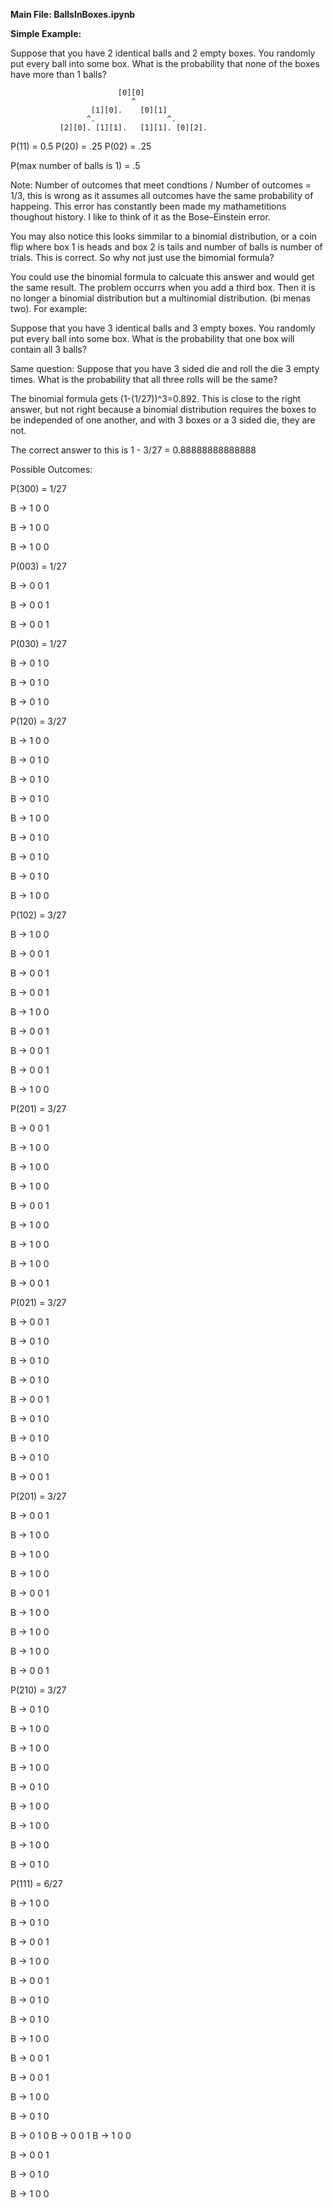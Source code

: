 **Main File: BallsInBoxes.ipynb**

**Simple Example:**

Suppose that you have 2 identical balls and 2 empty boxes. You randomly put every ball into some box. What is the probability that none of the boxes have more than 1 balls?

                            [0][0]
                               ^
                      [1][0].    [0][1]   
                     ^.                ^.
               [2][0]. [1][1].   [1][1]. [0][2].


P(11) = 0.5 P(20) = .25 P(02) = .25

P(max number of balls is 1) = .5

Note: Number of outcomes that meet condtions / Number of outcomes = 1/3, this is wrong as it assumes all outcomes have the same probability of happeing. This error has constantly been made my mathametitions thoughout history. I like to think of it as the Bose–Einstein error.

You may also notice this looks simmilar to a binomial distribution, or a coin flip where box 1 is heads and box 2 is tails and number of balls is number of trials. This is correct. So why not just use the bimomial formula? 

You could use the binomial formula to calcuate this answer and would get the same result. The problem occurrs when you add a third box. Then it is no longer a binomial distribution but a multinomial distribution. (bi menas two). For example:

Suppose that you have 3 identical balls and 3 empty boxes. You randomly put every ball into some box. What is the probability that one box will contain all 3 balls?

Same question: Suppose that you have 3 sided die and roll the die 3 empty times. What is the probability that all three rolls will be the same?

The binomial formula gets (1-(1/27))^3=0.892. This is close to the right answer, but not right because a binomial distribution requires the boxes to be independed of one another, and with 3 boxes or a 3 sided die, they are not. 

The correct answer to this is 1 - 3/27 = 0.88888888888888

Possible Outcomes:

P(300) = 1/27

B -> 1 0 0

B -> 1 0 0

B -> 1 0 0


P(003) = 1/27

B -> 0 0 1

B -> 0 0 1

B -> 0 0 1


P(030) = 1/27

B -> 0 1 0

B -> 0 1 0

B -> 0 1 0


P(120) = 3/27

B -> 1 0 0

B -> 0 1 0

B -> 0 1 0




B -> 0 1 0

B -> 1 0 0

B -> 0 1 0


B -> 0 1 0

B -> 0 1 0

B -> 1 0 0


P(102) = 3/27

B -> 1 0 0 

B -> 0 0 1 

B -> 0 0 1 


B -> 0 0 1 

B -> 1 0 0

B -> 0 0 1 


B -> 0 0 1 

B -> 0 0 1 

B -> 1 0 0


P(201) = 3/27

B -> 0 0 1

B -> 1 0 0

B -> 1 0 0


B -> 1 0 0

B -> 0 0 1

B -> 1 0 0


B -> 1 0 0

B -> 1 0 0

B -> 0 0 1


P(021) = 3/27

B -> 0 0 1

B -> 0 1 0

B -> 0 1 0


B -> 0 1 0

B -> 0 0 1

B -> 0 1 0


B -> 0 1 0

B -> 0 1 0

B -> 0 0 1


P(201) = 3/27

B -> 0 0 1

B -> 1 0 0

B -> 1 0 0


B -> 1 0 0

B -> 0 0 1

B -> 1 0 0


B -> 1 0 0

B -> 1 0 0

B -> 0 0 1


P(210) = 3/27

B -> 0 1 0

B -> 1 0 0

B -> 1 0 0


B -> 1 0 0

B -> 0 1 0

B -> 1 0 0


B -> 1 0 0

B -> 1 0 0

B -> 0 1 0


P(111) = 6/27

B -> 1 0 0

B -> 0 1 0

B -> 0 0 1


B -> 1 0 0

B -> 0 0 1

B -> 0 1 0


B -> 0 1 0

B -> 1 0 0

B -> 0 0 1


B -> 0 0 1

B -> 1 0 0

B -> 0 1 0


B -> 0 1 0
B -> 0 0 1
B -> 1 0 0


B -> 0 0 1

B -> 0 1 0

B -> 1 0 0
